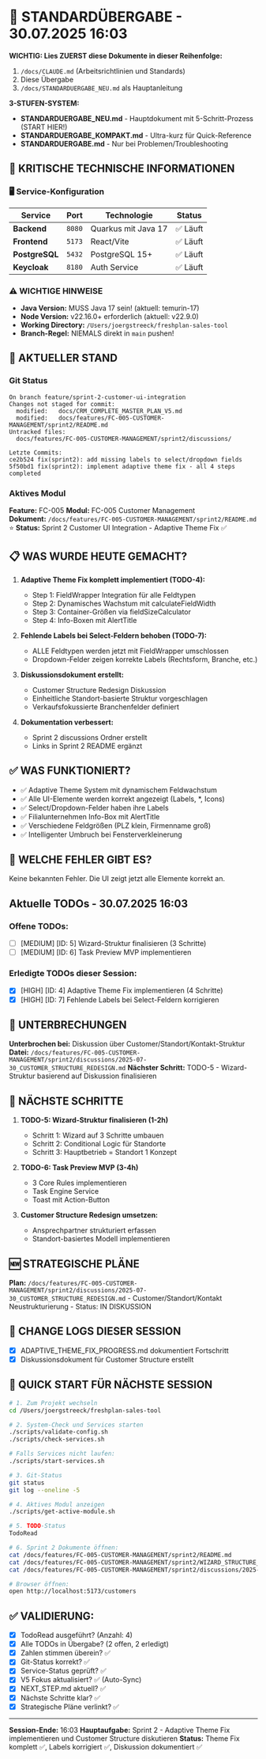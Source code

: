 # 🔄 STANDARDÜBERGABE - 30.07.2025 16:03

**WICHTIG: Lies ZUERST diese Dokumente in dieser Reihenfolge:**
1. `/docs/CLAUDE.md` (Arbeitsrichtlinien und Standards)
2. Diese Übergabe
3. `/docs/STANDARDUERGABE_NEU.md` als Hauptanleitung

**3-STUFEN-SYSTEM:**
- **STANDARDUERGABE_NEU.md** - Hauptdokument mit 5-Schritt-Prozess (START HIER!)
- **STANDARDUERGABE_KOMPAKT.md** - Ultra-kurz für Quick-Reference
- **STANDARDUERGABE.md** - Nur bei Problemen/Troubleshooting

## 🚨 KRITISCHE TECHNISCHE INFORMATIONEN

### 🖥️ Service-Konfiguration
| Service | Port | Technologie | Status |
|---------|------|-------------|--------|
| **Backend** | `8080` | Quarkus mit Java 17 | ✅ Läuft |
| **Frontend** | `5173` | React/Vite | ✅ Läuft |
| **PostgreSQL** | `5432` | PostgreSQL 15+ | ✅ Läuft |
| **Keycloak** | `8180` | Auth Service | ✅ Läuft |

### ⚠️ WICHTIGE HINWEISE
- **Java Version:** MUSS Java 17 sein! (aktuell: temurin-17)
- **Node Version:** v22.16.0+ erforderlich (aktuell: v22.9.0)
- **Working Directory:** `/Users/joergstreeck/freshplan-sales-tool`
- **Branch-Regel:** NIEMALS direkt in `main` pushen!

## 🎯 AKTUELLER STAND

### Git Status
```
On branch feature/sprint-2-customer-ui-integration
Changes not staged for commit:
  modified:   docs/CRM_COMPLETE_MASTER_PLAN_V5.md
  modified:   docs/features/FC-005-CUSTOMER-MANAGEMENT/sprint2/README.md
Untracked files:
  docs/features/FC-005-CUSTOMER-MANAGEMENT/sprint2/discussions/

Letzte Commits:
ce2b524 fix(sprint2): add missing labels to select/dropdown fields
5f50bd1 fix(sprint2): implement adaptive theme fix - all 4 steps completed
```

### Aktives Modul
**Feature:** FC-005
**Modul:** FC-005 Customer Management  
**Dokument:** `/docs/features/FC-005-CUSTOMER-MANAGEMENT/sprint2/README.md` ⭐
**Status:** Sprint 2 Customer UI Integration - Adaptive Theme Fix ✅

## 📋 WAS WURDE HEUTE GEMACHT?

1. **Adaptive Theme Fix komplett implementiert (TODO-4):**
   - Step 1: FieldWrapper Integration für alle Feldtypen
   - Step 2: Dynamisches Wachstum mit calculateFieldWidth
   - Step 3: Container-Größen via fieldSizeCalculator
   - Step 4: Info-Boxen mit AlertTitle

2. **Fehlende Labels bei Select-Feldern behoben (TODO-7):**
   - ALLE Feldtypen werden jetzt mit FieldWrapper umschlossen
   - Dropdown-Felder zeigen korrekte Labels (Rechtsform, Branche, etc.)

3. **Diskussionsdokument erstellt:**
   - Customer Structure Redesign Diskussion
   - Einheitliche Standort-basierte Struktur vorgeschlagen
   - Verkaufsfokussierte Branchenfelder definiert

4. **Dokumentation verbessert:**
   - Sprint 2 discussions Ordner erstellt
   - Links in Sprint 2 README ergänzt

## ✅ WAS FUNKTIONIERT?

- ✅ Adaptive Theme System mit dynamischem Feldwachstum
- ✅ Alle UI-Elemente werden korrekt angezeigt (Labels, *, Icons)
- ✅ Select/Dropdown-Felder haben ihre Labels
- ✅ Filialunternehmen Info-Box mit AlertTitle
- ✅ Verschiedene Feldgrößen (PLZ klein, Firmenname groß)
- ✅ Intelligenter Umbruch bei Fensterverkleinerung

## 🚨 WELCHE FEHLER GIBT ES?

Keine bekannten Fehler. Die UI zeigt jetzt alle Elemente korrekt an.

## Aktuelle TODOs - 30.07.2025 16:03

### Offene TODOs:
- [ ] [MEDIUM] [ID: 5] Wizard-Struktur finalisieren (3 Schritte)
- [ ] [MEDIUM] [ID: 6] Task Preview MVP implementieren

### Erledigte TODOs dieser Session:
- [x] [HIGH] [ID: 4] Adaptive Theme Fix implementieren (4 Schritte)
- [x] [HIGH] [ID: 7] Fehlende Labels bei Select-Feldern korrigieren

## 🚨 UNTERBRECHUNGEN
**Unterbrochen bei:** Diskussion über Customer/Standort/Kontakt-Struktur
**Datei:** `/docs/features/FC-005-CUSTOMER-MANAGEMENT/sprint2/discussions/2025-07-30_CUSTOMER_STRUCTURE_REDESIGN.md`
**Nächster Schritt:** TODO-5 - Wizard-Struktur basierend auf Diskussion finalisieren

## 🔧 NÄCHSTE SCHRITTE

1. **TODO-5: Wizard-Struktur finalisieren (1-2h)**
   - Schritt 1: Wizard auf 3 Schritte umbauen
   - Schritt 2: Conditional Logic für Standorte
   - Schritt 3: Hauptbetrieb = Standort 1 Konzept

2. **TODO-6: Task Preview MVP (3-4h)**
   - 3 Core Rules implementieren
   - Task Engine Service
   - Toast mit Action-Button

3. **Customer Structure Redesign umsetzen:**
   - Ansprechpartner strukturiert erfassen
   - Standort-basiertes Modell implementieren

## 🆕 STRATEGISCHE PLÄNE
**Plan:** `/docs/features/FC-005-CUSTOMER-MANAGEMENT/sprint2/discussions/2025-07-30_CUSTOMER_STRUCTURE_REDESIGN.md` - Customer/Standort/Kontakt Neustrukturierung - Status: IN DISKUSSION

## 📝 CHANGE LOGS DIESER SESSION
- [x] ADAPTIVE_THEME_FIX_PROGRESS.md dokumentiert Fortschritt
- [x] Diskussionsdokument für Customer Structure erstellt

## 🚀 QUICK START FÜR NÄCHSTE SESSION
```bash
# 1. Zum Projekt wechseln
cd /Users/joergstreeck/freshplan-sales-tool

# 2. System-Check und Services starten
./scripts/validate-config.sh
./scripts/check-services.sh

# Falls Services nicht laufen:
./scripts/start-services.sh

# 3. Git-Status
git status
git log --oneline -5

# 4. Aktives Modul anzeigen
./scripts/get-active-module.sh

# 5. TODO-Status
TodoRead

# 6. Sprint 2 Dokumente öffnen:
cat /docs/features/FC-005-CUSTOMER-MANAGEMENT/sprint2/README.md
cat /docs/features/FC-005-CUSTOMER-MANAGEMENT/sprint2/WIZARD_STRUCTURE_FINAL.md
cat /docs/features/FC-005-CUSTOMER-MANAGEMENT/sprint2/discussions/2025-07-30_CUSTOMER_STRUCTURE_REDESIGN.md

# Browser öffnen:
open http://localhost:5173/customers
```

## ✅ VALIDIERUNG:
- [x] TodoRead ausgeführt? (Anzahl: 4)
- [x] Alle TODOs in Übergabe? (2 offen, 2 erledigt)
- [x] Zahlen stimmen überein? ✅
- [x] Git-Status korrekt? ✅
- [x] Service-Status geprüft? ✅
- [x] V5 Fokus aktualisiert? ✅ (Auto-Sync)
- [x] NEXT_STEP.md aktuell? ✅
- [x] Nächste Schritte klar? ✅
- [x] Strategische Pläne verlinkt? ✅

---
**Session-Ende:** 16:03
**Hauptaufgabe:** Sprint 2 - Adaptive Theme Fix implementieren und Customer Structure diskutieren
**Status:** Theme Fix komplett ✅, Labels korrigiert ✅, Diskussion dokumentiert ✅